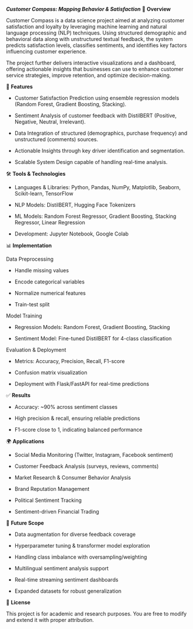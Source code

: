 ***Customer Compass: Mapping Behavior & Satisfaction***
📌 **Overview**

Customer Compass is a data science project aimed at analyzing customer satisfaction and loyalty by leveraging machine learning and natural language processing (NLP) techniques. Using structured demographic and behavioral data along with unstructured textual feedback, the system predicts satisfaction levels, classifies sentiments, and identifies key factors influencing customer experience.

The project further delivers interactive visualizations and a dashboard, offering actionable insights that businesses can use to enhance customer service strategies, improve retention, and optimize decision-making.

🚀 **Features**

- Customer Satisfaction Prediction using ensemble regression models (Random Forest, Gradient Boosting, Stacking).

- Sentiment Analysis of customer feedback with DistilBERT (Positive, Negative, Neutral, Irrelevant).

- Data Integration of structured (demographics, purchase frequency) and unstructured (comments) sources.

- Actionable Insights through key driver identification and segmentation.

- Scalable System Design capable of handling real-time analysis.

🛠 **Tools & Technologies**

- Languages & Libraries: Python, Pandas, NumPy, Matplotlib, Seaborn, Scikit-learn, TensorFlow

- NLP Models: DistilBERT, Hugging Face Tokenizers

- ML Models: Random Forest Regressor, Gradient Boosting, Stacking Regressor, Linear Regression

- Development: Jupyter Notebook, Google Colab

📊 **Implementation**

Data Preprocessing

- Handle missing values

- Encode categorical variables

- Normalize numerical features

- Train-test split

Model Training

- Regression Models: Random Forest, Gradient Boosting, Stacking

- Sentiment Model: Fine-tuned DistilBERT for 4-class classification

Evaluation & Deployment

- Metrics: Accuracy, Precision, Recall, F1-score

- Confusion matrix visualization

- Deployment with Flask/FastAPI for real-time predictions

✅ **Results**

- Accuracy: ~90% across sentiment classes

- High precision & recall, ensuring reliable predictions

- F1-score close to 1, indicating balanced performance

🌍 **Applications**

- Social Media Monitoring (Twitter, Instagram, Facebook sentiment)

- Customer Feedback Analysis (surveys, reviews, comments)

- Market Research & Consumer Behavior Analysis

- Brand Reputation Management

- Political Sentiment Tracking

- Sentiment-driven Financial Trading

🔮 **Future Scope**

- Data augmentation for diverse feedback coverage

- Hyperparameter tuning & transformer model exploration

- Handling class imbalance with oversampling/weighting

- Multilingual sentiment analysis support

- Real-time streaming sentiment dashboards

- Expanded datasets for robust generalization

📜 **License**

This project is for academic and research purposes. You are free to modify and extend it with proper attribution.
